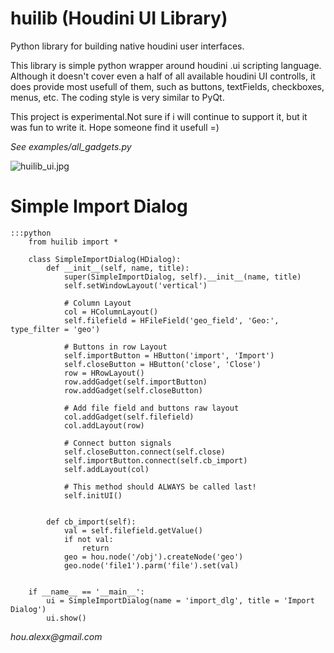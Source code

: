 huilib (Houdini UI Library)
=========

Python library for building native houdini user interfaces.

This library is simple python wrapper around houdini .ui scripting language. Although it doesn't cover even a half of all available houdini UI controlls, it does provide most usefull of them, such as buttons, textFields, checkboxes, menus, etc.
The coding style is very similar to PyQt.

This project is experimental.Not sure if i will continue to support it, but it was fun to write it. Hope someone find it usefull =)

*See examples/all_gadgets.py*

![huilib_ui.jpg](https://bitbucket.org/repo/q9KEkp/images/3011376572-huilib_ui.jpg)

# Simple Import Dialog

    :::python
        from huilib import *
        
        class SimpleImportDialog(HDialog):
            def __init__(self, name, title):
                super(SimpleImportDialog, self).__init__(name, title)
                self.setWindowLayout('vertical')
        
                # Column Layout
                col = HColumnLayout()
                self.filefield = HFileField('geo_field', 'Geo:', type_filter = 'geo')
        
                # Buttons in row Layout
                self.importButton = HButton('import', 'Import')
                self.closeButton = HButton('close', 'Close')
                row = HRowLayout()
                row.addGadget(self.importButton)
                row.addGadget(self.closeButton)
        
                # Add file field and buttons raw layout
                col.addGadget(self.filefield)
                col.addLayout(row)
        
                # Connect button signals
                self.closeButton.connect(self.close)
                self.importButton.connect(self.cb_import)
                self.addLayout(col)
        
                # This method should ALWAYS be called last!
                self.initUI()
        
        
            def cb_import(self):
                val = self.filefield.getValue()
                if not val:
                    return
                geo = hou.node('/obj').createNode('geo')
                geo.node('file1').parm('file').set(val)
        
        
        if __name__ == '__main__':
            ui = SimpleImportDialog(name = 'import_dlg', title = 'Import Dialog')
            ui.show()


_hou.alexx@gmail.com_